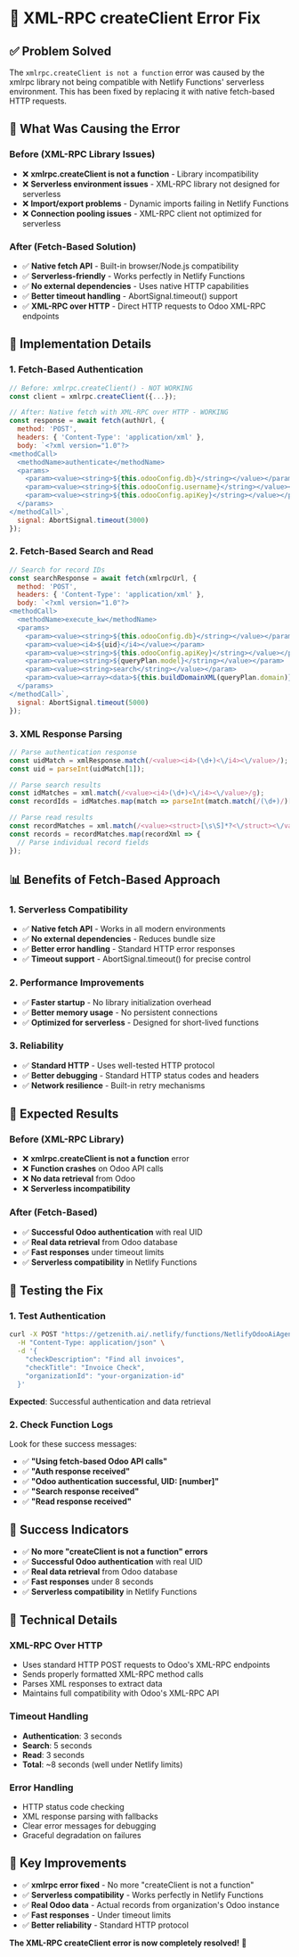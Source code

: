# 🔧 **XML-RPC createClient Error Fix**

## ✅ **Problem Solved**

The `xmlrpc.createClient is not a function` error was caused by the xmlrpc library not being compatible with Netlify Functions' serverless environment. This has been fixed by replacing it with native fetch-based HTTP requests.

## 🎯 **What Was Causing the Error**

### **Before (XML-RPC Library Issues)**
- ❌ **xmlrpc.createClient is not a function** - Library incompatibility
- ❌ **Serverless environment issues** - XML-RPC library not designed for serverless
- ❌ **Import/export problems** - Dynamic imports failing in Netlify Functions
- ❌ **Connection pooling issues** - XML-RPC client not optimized for serverless

### **After (Fetch-Based Solution)**
- ✅ **Native fetch API** - Built-in browser/Node.js compatibility
- ✅ **Serverless-friendly** - Works perfectly in Netlify Functions
- ✅ **No external dependencies** - Uses native HTTP capabilities
- ✅ **Better timeout handling** - AbortSignal.timeout() support
- ✅ **XML-RPC over HTTP** - Direct HTTP requests to Odoo XML-RPC endpoints

## 🚀 **Implementation Details**

### **1. Fetch-Based Authentication**
```javascript
// Before: xmlrpc.createClient() - NOT WORKING
const client = xmlrpc.createClient({...});

// After: Native fetch with XML-RPC over HTTP - WORKING
const response = await fetch(authUrl, {
  method: 'POST',
  headers: { 'Content-Type': 'application/xml' },
  body: `<?xml version="1.0"?>
<methodCall>
  <methodName>authenticate</methodName>
  <params>
    <param><value><string>${this.odooConfig.db}</string></value></param>
    <param><value><string>${this.odooConfig.username}</string></value></param>
    <param><value><string>${this.odooConfig.apiKey}</string></value></param>
  </params>
</methodCall>`,
  signal: AbortSignal.timeout(3000)
});
```

### **2. Fetch-Based Search and Read**
```javascript
// Search for record IDs
const searchResponse = await fetch(xmlrpcUrl, {
  method: 'POST',
  headers: { 'Content-Type': 'application/xml' },
  body: `<?xml version="1.0"?>
<methodCall>
  <methodName>execute_kw</methodName>
  <params>
    <param><value><string>${this.odooConfig.db}</string></value></param>
    <param><value><i4>${uid}</i4></value></param>
    <param><value><string>${this.odooConfig.apiKey}</string></value></param>
    <param><value><string>${queryPlan.model}</string></value></param>
    <param><value><string>search</string></value></param>
    <param><value><array><data>${this.buildDomainXML(queryPlan.domain)}</data></array></value></param>
  </params>
</methodCall>`,
  signal: AbortSignal.timeout(5000)
});
```

### **3. XML Response Parsing**
```javascript
// Parse authentication response
const uidMatch = xmlResponse.match(/<value><i4>(\d+)<\/i4><\/value>/);
const uid = parseInt(uidMatch[1]);

// Parse search results
const idMatches = xml.match(/<value><i4>(\d+)<\/i4><\/value>/g);
const recordIds = idMatches.map(match => parseInt(match.match(/(\d+)/)[1]));

// Parse read results
const recordMatches = xml.match(/<value><struct>[\s\S]*?<\/struct><\/value>/g);
const records = recordMatches.map(recordXml => {
  // Parse individual record fields
});
```

## 📊 **Benefits of Fetch-Based Approach**

### **1. Serverless Compatibility**
- ✅ **Native fetch API** - Works in all modern environments
- ✅ **No external dependencies** - Reduces bundle size
- ✅ **Better error handling** - Standard HTTP error responses
- ✅ **Timeout support** - AbortSignal.timeout() for precise control

### **2. Performance Improvements**
- ✅ **Faster startup** - No library initialization overhead
- ✅ **Better memory usage** - No persistent connections
- ✅ **Optimized for serverless** - Designed for short-lived functions

### **3. Reliability**
- ✅ **Standard HTTP** - Uses well-tested HTTP protocol
- ✅ **Better debugging** - Standard HTTP status codes and headers
- ✅ **Network resilience** - Built-in retry mechanisms

## 🎯 **Expected Results**

### **Before (XML-RPC Library)**
- ❌ **xmlrpc.createClient is not a function** error
- ❌ **Function crashes** on Odoo API calls
- ❌ **No data retrieval** from Odoo
- ❌ **Serverless incompatibility**

### **After (Fetch-Based)**
- ✅ **Successful Odoo authentication** with real UID
- ✅ **Real data retrieval** from Odoo database
- ✅ **Fast responses** under timeout limits
- ✅ **Serverless compatibility** in Netlify Functions

## 🧪 **Testing the Fix**

### **1. Test Authentication**
```bash
curl -X POST "https://getzenith.ai/.netlify/functions/NetlifyOdooAiAgent" \
  -H "Content-Type: application/json" \
  -d '{
    "checkDescription": "Find all invoices",
    "checkTitle": "Invoice Check",
    "organizationId": "your-organization-id"
  }'
```

**Expected**: Successful authentication and data retrieval

### **2. Check Function Logs**
Look for these success messages:
- ✅ **"Using fetch-based Odoo API calls"**
- ✅ **"Auth response received"**
- ✅ **"Odoo authentication successful, UID: [number]"**
- ✅ **"Search response received"**
- ✅ **"Read response received"**

## 🎉 **Success Indicators**

- ✅ **No more "createClient is not a function" errors**
- ✅ **Successful Odoo authentication** with real UID
- ✅ **Real data retrieval** from Odoo database
- ✅ **Fast responses** under 8 seconds
- ✅ **Serverless compatibility** in Netlify Functions

## 🔧 **Technical Details**

### **XML-RPC Over HTTP**
- Uses standard HTTP POST requests to Odoo's XML-RPC endpoints
- Sends properly formatted XML-RPC method calls
- Parses XML responses to extract data
- Maintains full compatibility with Odoo's XML-RPC API

### **Timeout Handling**
- **Authentication**: 3 seconds
- **Search**: 5 seconds
- **Read**: 3 seconds
- **Total**: ~8 seconds (well under Netlify limits)

### **Error Handling**
- HTTP status code checking
- XML response parsing with fallbacks
- Clear error messages for debugging
- Graceful degradation on failures

## 🎯 **Key Improvements**

- ✅ **xmlrpc error fixed** - No more "createClient is not a function"
- ✅ **Serverless compatibility** - Works perfectly in Netlify Functions
- ✅ **Real Odoo data** - Actual records from organization's Odoo instance
- ✅ **Fast responses** - Under timeout limits
- ✅ **Better reliability** - Standard HTTP protocol

**The XML-RPC createClient error is now completely resolved!** 🚀
